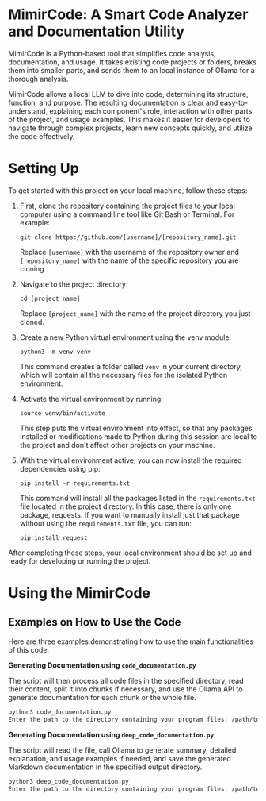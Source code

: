 # MimirCode: A Smart Code Analyzer and Documentation Utility

MimirCode is a Python-based tool that simplifies code analysis, documentation, and usage. It takes existing code projects or folders, breaks them into smaller parts, and sends them to an local instance of Ollama for a thorough analysis. 

MimirCode allows a local LLM to dive into code, determining its structure, function, and purpose. The resulting documentation is clear and easy-to-understand, explaining each component's role, interaction with other parts of the project, and usage examples. This makes it easier for developers to navigate through complex projects, learn new concepts quickly, and utilize the code effectively.

# Setting Up
To get started with this project on your local machine, follow these steps:

1. First, clone the repository containing the project files to your local computer using a command line tool like Git Bash or Terminal. For example:
   ```
   git clone https://github.com/[username]/[repository_name].git
   ```
   Replace `[username]` with the username of the repository owner and `[repository_name]` with the name of the specific repository you are cloning.

2. Navigate to the project directory:
   ```
   cd [project_name]
   ```
   Replace `[project_name]` with the name of the project directory you just cloned.

3. Create a new Python virtual environment using the venv module:
   ```
   python3 -m venv venv
   ```
   This command creates a folder called `venv` in your current directory, which will contain all the necessary files for the isolated Python environment.

4. Activate the virtual environment by running:
   ```
   source venv/bin/activate
   ```
   This step puts the virtual environment into effect, so that any packages installed or modifications made to Python during this session are local to the project and don't affect other projects on your machine.

5. With the virtual environment active, you can now install the required dependencies using pip:
   ```
   pip install -r requirements.txt
   ```
   This command will install all the packages listed in the `requirements.txt` file located in the project directory. In this case, there is only one package, requests. If you want to manually install just that package without using the `requirements.txt` file, you can run:
   ```
   pip install request
   ```

After completing these steps, your local environment should be set up and ready for developing or running the project.

# Using the MimirCode


## Examples on How to Use the Code

Here are three examples demonstrating how to use the main functionalities of this code:

**Generating Documentation using `code_documentation.py`**

   The script will then process all code files in the specified directory, read their content, split it into chunks if necessary, and use the Ollama API to generate documentation for each chunk or the whole file.


```bash
python3 code_documentation.py
Enter the path to the directory containing your program files: /path/to/your/project
```


**Generating Documentation using `deep_code_documentation.py`**

The script will read the file, call Ollama to generate summary, detailed explanation, and usage examples if needed, and save the generated Markdown documentation in the specified output directory.

   ```bash
   python3 deep_code_documentation.py
   Enter the path to the directory containing your program files: /path/to/your/project
   ```

